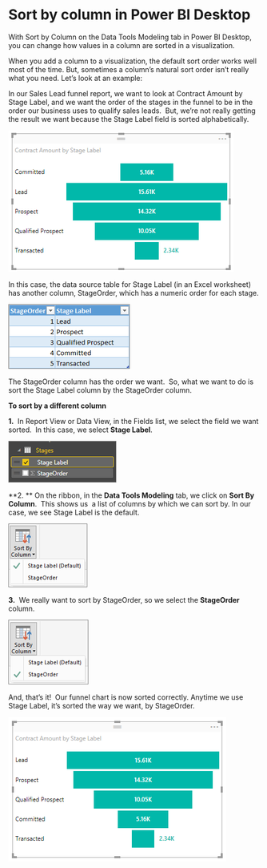 ﻿<properties
   pageTitle="Sort by column in Power BI Desktop"
   description="Sort by column in Power BI Desktop"
   services="powerbi"
   documentationCenter=""
   authors="davidiseminger"
   manager="mblythe"
   editor=""
   tags=""
   qualityFocus="no"
   qualityDate=""/>

<tags
   ms.service="powerbi"
   ms.devlang="NA"
   ms.topic="article"
   ms.tgt_pltfrm="NA"
   ms.workload="powerbi"
   ms.date="03/04/2016"
   ms.author="davidi"/>

# Sort by column in Power BI Desktop  

With Sort by Column on the Data Tools Modeling tab in Power BI Desktop, you can change how values in a column are sorted in a visualization.

When you add a column to a visualization, the default sort order works well most of the time. But, sometimes a column’s natural sort order isn’t really what you need. Let’s look at an example:

In our Sales Lead funnel report, we want to look at Contract Amount by Stage Label, and we want the order of the stages in the funnel to be in the order our business uses to qualify sales leads.  But, we’re not really getting the result we want because the Stage Label field is sorted alphabetically.

![](media/powerbi-desktop-sort-by-column/SBC_FunnelIncorrect.png)

In this case, the data source table for Stage Label (in an Excel worksheet) has another column, StageOrder, which has a numeric order for each stage.

![](media/powerbi-desktop-sort-by-column/SBC_Table.png)

The StageOrder column has the order we want.  So, what we want to do is sort the Stage Label column by the StageOrder column.  

**To sort by a different column**

**1.**  In Report View or Data View, in the Fields list, we select the field we want sorted.  In this case, we select **Stage Label**. 

![](media/powerbi-desktop-sort-by-column/SBC_SelectStageLabel.png)

**2. ** On the ribbon, in the **Data Tools Modeling** tab, we click on **Sort By Column**.  This shows us  a list of columns by which we can sort by. In our case, we see Stage Label is the default.

![](media/powerbi-desktop-sort-by-column/SBC_Menu_DefaultOrder.png)

**3.**  We really want to sort by StageOrder, so we select the **StageOrder** column. 

![](media/powerbi-desktop-sort-by-column/SBC_Menu_StageOrder.png)

And, that’s it!  Our funnel chart is now sorted correctly. Anytime we use Stage Label, it’s sorted the way we want, by StageOrder.

![](media/powerbi-desktop-sort-by-column/SBC_FunnelCorrect.png)
